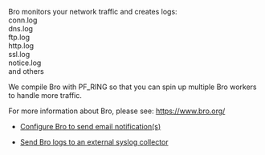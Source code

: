 Bro monitors your network traffic and creates logs:  
conn.log  
dns.log  
ftp.log  
http.log  
ssl.log  
notice.log  
and others  

We compile Bro with PF_RING so that you can spin up multiple Bro workers to handle more traffic.

For more information about Bro, please see:
https://www.bro.org/

* [Configure Bro to send email notification(s)](https://github.com/Security-Onion-Solutions/security-onion/wiki/Email#how-do-i-configure-bro-to-send-emails)

* [Send Bro logs to an external syslog collector](https://github.com/Security-Onion-Solutions/security-onion/wiki/ThirdPartyIntegration#how-do-i-send-bro-and-ossec-logs-to-an-external-syslog-collector)